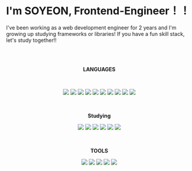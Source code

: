 
# I'm SOYEON,  Frontend-Engineer！！

I've been working as a web development engineer for 2 years and I'm growing up studying frameworks or libraries!
If you have a fun skill stack, let's study together!!

<br/>

<br/>
<p align="center">
    <b>LANGUAGES</b> 
</p>
<br />
<p align="center">
<img src="https://img.shields.io/badge/Html-E34F26?style=for-the-badge&logo=HTML5&logoColor=white"/> 
    <img src="https://img.shields.io/badge/CSS-1572B6?style=for-the-badge&logo=CSS3&logoColor=white"/> 
    <img src="https://img.shields.io/badge/JavaScript-F7DF1E?style=for-the-badge&logo=JavaScript&logoColor=white"/> 
    <img src="https://img.shields.io/badge/Typescript-3178C6?style=for-the-badge&logo=Typescript&logoColor=white">
    <img src="https://img.shields.io/badge/React-61DAFB?style=for-the-badge&logo=React&logoColor=white"/> 
     <img src="https://img.shields.io/badge/Vue.js-35495E?style=for-the-badge&logo=vuedotjs&logoColor=4FC08D" />
     <img src="https://img.shields.io/badge/Next.JS-000000?style=for-the-badge&logo=Next.JS&logoColor=white">
    <img src="https://img.shields.io/badge/JAVA-007396?style=for-the-badge&logo=JAVA&logoColor=white"/>  
    <img src="https://img.shields.io/badge/MYSQL-4479A1?style=for-the-badge&logo=MySQL&logoColor=white"/>
    <img src="https://shields.io/badge/-PHP-3776AB?style=for-the-badge&logo=php" />
 </p>   
 <br/>
  <p align="center">
    <b>Studying</b> 
 </p>
 <p align="center">
     <img src="https://img.shields.io/badge/React-61DAFB?style=for-the-badge&logo=React&logoColor=white"/>
     <img src="https://img.shields.io/badge/Typescript-3178C6?style=for-the-badge&logo=Typescript&logoColor=white">
     <img src="https://img.shields.io/badge/Next.JS-000000?style=for-the-badge&logo=Next.JS&logoColor=white">
     <img src="https://img.shields.io/badge/-NestJs-ea2845?style=for-the-badge&logo=nestjs&logoColor=white" >
     <img src="https://img.shields.io/badge/Laravel-v10-FF2D20?style=for-the-badge&logo=laravel&logoColor=white" />
     <img src="https://img.shields.io/badge/ReactNative-222222?style=for-the-badge&logo=React&logoColor=" />
</p>
 <br/>
 <p align="center">
    <b>TOOLS</b> 
</p>
<p align="center">
<img src="https://img.shields.io/badge/Eclipse IDE-2C2255?style=for-the-badge&logo=Eclipse IDE&logoColor=white"/>
<img src="https://img.shields.io/badge/IntelliJ IDEA-000000?style=for-the-badge&logo=IntelliJ IDEA&logoColor=white"/>
<img src="https://img.shields.io/badge/Visual Studio Code-007ACC?style=for-the-badge&logo=Visual Studio Code&logoColor=white"/>
<img src="https://img.shields.io/badge/Git-F05032?style=for-the-badge&logo=Git&logoColor=white"/>
<img src="https://img.shields.io/badge/slack-FFFFFF?style=for-the-badge&logo=slack&logoColor=blueviolet"/>
</p>
    

